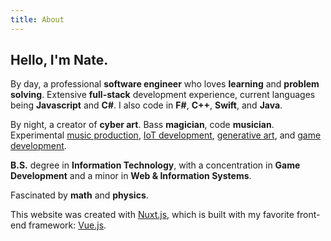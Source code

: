 ```yaml
---
title: About
---
```


Hello, I'm Nate.
--------------------

By day, a professional **software engineer** who loves **learning** and **problem solving**. Extensive **full-stack** development experience, current languages being **Javascript** and **C#**. I also code in **F#**, **C++**, **Swift**, and **Java**.

By night, a creator of **cyber art**. Bass **magician**, code **musician**. Experimental [music production](https://www.soundcloud.com/vyjl), [IoT development](https://github.com/NateTheGreatt/led-controller), [generative art](https://github.com/NateTheGreatt/harmonoscope), and [game development](https://github.com/NateTheGreatt/Project-Utopia).

**B.S.** degree in **Information Technology**, with a concentration in **Game Development** and a minor in **Web & Information Systems**.

Fascinated by **math** and **physics**.

This website was created with [Nuxt.js](https://nuxtjs.org), which is built with my favorite front-end framework: [Vue.js](https://vuejs.org).
